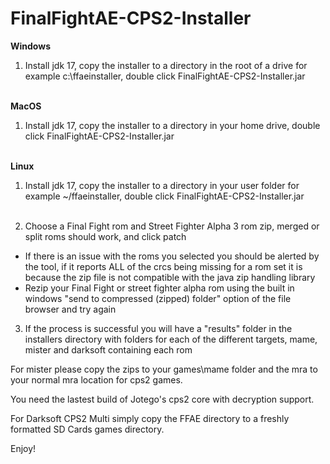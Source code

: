 # FinalFightAE-CPS2-Installer

**Windows**
1. Install jdk 17, copy the installer to a directory in the root of a drive for example c:\ffaeinstaller, double click FinalFightAE-CPS2-Installer.jar<br><br>

**MacOS**
1. Install jdk 17, copy the installer to a directory in your home drive, double click FinalFightAE-CPS2-Installer.jar<br><br>

**Linux**
1. Install jdk 17, copy the installer to a directory in your user folder for example ~/ffaeinstaller, double click FinalFightAE-CPS2-Installer.jar<br><br>

2. Choose a Final Fight rom and Street Fighter Alpha 3 rom zip, merged or split roms should work, and click patch 
  * If there is an issue with the roms you selected you should be alerted by the tool, if it reports ALL of the crcs being missing for a rom set it is because the zip file is not compatible with the java zip handling library
  * Rezip your Final Fight or street fighter alpha rom using the built in windows "send to compressed (zipped) folder" option of the file browser and try again 

3. If the process is successful you will have a "results" folder in the installers directory with folders for each of the different targets, mame, mister and darksoft containing each rom

For mister please copy the zips to your games\mame folder and the mra to your normal mra location for cps2 games.

You need the lastest build of Jotego's cps2 core with decryption support.

For Darksoft CPS2 Multi simply copy the FFAE directory to a freshly formatted SD Cards games directory. 

Enjoy!
